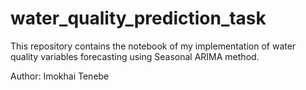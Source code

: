 # water_quality_prediction_task

This repository contains the notebook of my implementation of water quality variables forecasting using Seasonal ARIMA method.

Author: Imokhai Tenebe